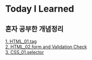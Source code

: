 Today I Learned
=============
## 혼자 공부한 개념정리<br>
[1. HTML_01.tag](https://github.com/kha0213/VisualStudio/wiki/Visual-Studio-01)<br>
[2. HTML_02.form and  Validation Check](https://github.com/kha0213/VisualStudio/wiki/Visual-Studio-02)<br>
[3. CSS_01.selector](https://github.com/kha0213/Today-I-Learn/wiki/CSS-01)<br>
